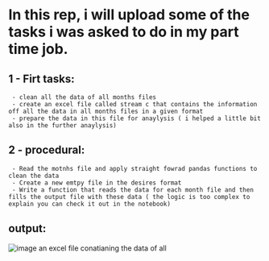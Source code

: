 # In this rep, i will upload some of the tasks i was asked to do in my part time job. 
## 1 - Firt tasks:
     - clean all the data of all months files
     - create an excel file called stream c that contains the information off all the data in all months files in a given format
     - prepare the data in this file for anaylysis ( i helped a little bit also in the further anaylysis)
## 2 - procedural:
     - Read the motnhs file and apply straight fowrad pandas functions to clean the data
     - Create a new emtpy file in the desires format
     - Write a function that reads the data for each month file and then fills the output file with these data ( the logic is too complex to explain you can check it out in the notebook)
    

## output:
  ![image](https://github.com/iLawFD/Part-time-Data-analysis/assets/88871860/a8703129-ba0a-470d-83d2-67b08d7705ac)
  an excel file conatianing the data of all 
